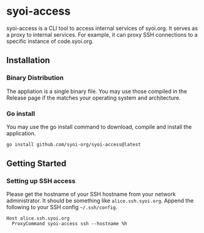 # syoi-access

syoi-access is a CLI tool to access internal services of syoi.org. It serves as
a proxy to internal services. For example, it can proxy SSH connections to a
specific instance of code.syoi.org.

## Installation

### Binary Distribution

The appliation is a single binary file. You may use those compiled in the
Release page if the matches your operating system and architecture.

### Go install

You may use the go install command to download, compile and install the
application.

```bash
go install github.com/syoi-org/syoi-access@latest
```

## Getting Started

### Setting up SSH access

Please get the hostname of your SSH hostname from your network administrator. It
should be something like `alice.ssh.syoi.org`. Append the following to your SSH
config `~/.ssh/config`.

```ssh
Host alice.ssh.syoi.org
  ProxyCommand syoi-access ssh --hostname %h
```

